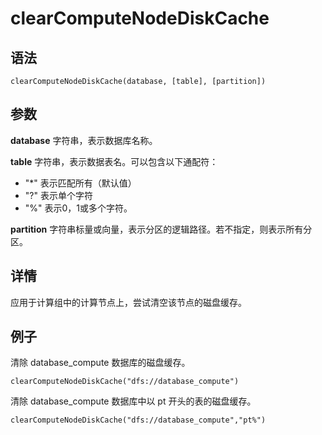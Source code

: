 # clearComputeNodeDiskCache

## 语法

`clearComputeNodeDiskCache(database, [table], [partition])`

## 参数

**database** 字符串，表示数据库名称。

**table** 字符串，表示数据表名。可以包含以下通配符：

* "\*" 表示匹配所有（默认值）
* "?" 表示单个字符
* "%" 表示0，1或多个字符。

**partition** 字符串标量或向量，表示分区的逻辑路径。若不指定，则表示所有分区。

## 详情

应用于计算组中的计算节点上，尝试清空该节点的磁盘缓存。

## 例子

清除 database\_compute 数据库的磁盘缓存。

```
clearComputeNodeDiskCache("dfs://database_compute")
```

清除 database\_compute 数据库中以 pt 开头的表的磁盘缓存。

```
clearComputeNodeDiskCache("dfs://database_compute","pt%")
```

